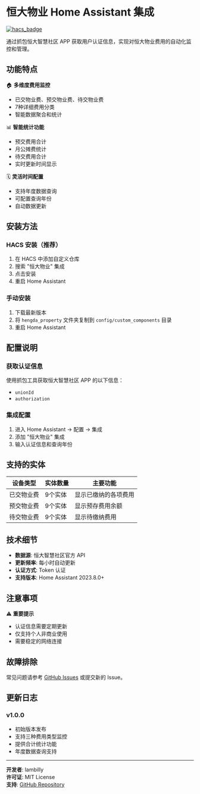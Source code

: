 # 恒大物业 Home Assistant 集成

[![hacs_badge](https://img.shields.io/badge/HACS-Custom-41BDF5.svg)](https://github.com/hacs/integration)

通过抓包恒大智慧社区 APP 获取用户认证信息，实现对恒大物业费用的自动化监控和管理。

## 功能特点

🏠 **多维度费用监控**
- 已交物业费、预交物业费、待交物业费
- 7种详细费用分类
- 智能数据聚合和统计

📊 **智能统计功能**
- 预交费用合计
- 月公摊费统计
- 待交费用合计
- 实时更新时间显示

🗓️ **灵活时间配置**
- 支持年度数据查询
- 可配置查询年份
- 自动数据更新

## 安装方法

### HACS 安装（推荐）
1. 在 HACS 中添加自定义仓库
2. 搜索 "恒大物业" 集成
3. 点击安装
4. 重启 Home Assistant

### 手动安装
1. 下载最新版本
2. 将 `hengda_property` 文件夹复制到 `config/custom_components` 目录
3. 重启 Home Assistant

## 配置说明

### 获取认证信息
使用抓包工具获取恒大智慧社区 APP 的以下信息：
- `unionId`
- `authorization`

### 集成配置
1. 进入 Home Assistant → 配置 → 集成
2. 添加 "恒大物业" 集成
3. 输入认证信息和查询年份

## 支持的实体

| 设备类型 | 实体数量 | 主要功能 |
|---------|---------|---------|
| 已交物业费 | 9个实体 | 显示已缴纳的各项费用 |
| 预交物业费 | 9个实体 | 显示预存费用余额 |
| 待交物业费 | 9个实体 | 显示待缴纳费用 |

## 技术细节

- **数据源**: 恒大智慧社区官方 API
- **更新频率**: 每小时自动更新
- **认证方式**: Token 认证
- **支持版本**: Home Assistant 2023.8.0+

## 注意事项

⚠️ **重要提示**
- 认证信息需要定期更新
- 仅支持个人非商业使用
- 需要稳定的网络连接

## 故障排除

常见问题请参考 [GitHub Issues](https://github.com/lambilly/hengda_property/issues) 或提交新的 Issue。

## 更新日志

### v1.0.0
- 初始版本发布
- 支持三种费用类型监控
- 提供合计统计功能
- 年度数据查询支持

---

**开发者**: lambilly  
**许可证**: MIT License  
**支持**: [GitHub Repository](https://github.com/lambilly/hengda_property)
